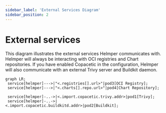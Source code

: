 ```yaml
---
sidebar_label: 'External Services Diagram'
sidebar_position: 2
---
```


# External services

This diagram illustrates the external services Helmper communicates with. Helmper will always be interacting with OCI registries and Chart repositories. If you have enabled Copacetic in the configuration, Helmper will also communicate with an external Trivy server and Buildkit daemon.

```mermaid
graph LR;
 service[helmper]--->|"<.registries[].url>"|pod3[OCI Registry];
 service[helmper]--->|"<.charts[].repo.url>"|pod4[Chart Repository];
 
 service[helmper]-..->|<.import.copacetic.trivy.addr>|pod1[Trivy];
 service[helmper]-..->|<.import.copacetic.buildkitd.addr>|pod2[Buildkit];
```
